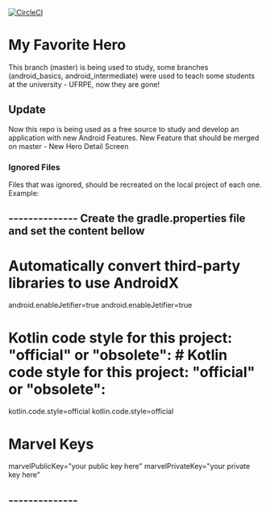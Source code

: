 [![CircleCI](https://circleci.com/gh/androidstudyplayground/my-favorite-hero/tree/master.svg?style=svg)](https://circleci.com/gh/androidstudyplayground/my-favorite-hero/tree/master)

# My Favorite Hero
This branch (master) is being used to study, some branches (android_basics, android_intermediate) were used to teach some students at the university - UFRPE, now they are gone!

## Update
Now this repo is being used as a free source to study and develop an application with new Android Features.
New Feature that should be merged on master - New Hero Detail Screen

### Ignored Files
Files that was ignored, should be recreated on the local project of each one.
Example:
## -------------- Create the gradle.properties file and set the content bellow
# Automatically convert third-party libraries to use AndroidX
android.enableJetifier=true	android.enableJetifier=true
# Kotlin code style for this project: "official" or "obsolete":	# Kotlin code style for this project: "official" or "obsolete":
kotlin.code.style=official 	kotlin.code.style=official
# Marvel Keys
marvelPublicKey="your public key here"
marvelPrivateKey="your private key here"
## --------------
